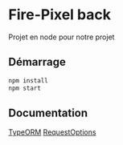 # Fire-Pixel back

Projet en node pour notre projet 


## Démarrage

```bash
npm install
npm start
```

## Documentation 

[TypeORM](https://typeorm.io/)
[RequestOptions](https://orkhan.gitbook.io/typeorm/docs/find-options)